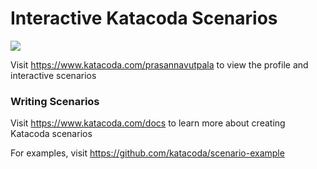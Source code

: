 # Interactive Katacoda Scenarios

[![](http://shields.katacoda.com/katacoda/prasannavutpala/count.svg)](https://www.katacoda.com/prasannavutpala "Get your profile on Katacoda.com")

Visit https://www.katacoda.com/prasannavutpala to view the profile and interactive scenarios

### Writing Scenarios
Visit https://www.katacoda.com/docs to learn more about creating Katacoda scenarios

For examples, visit https://github.com/katacoda/scenario-example
